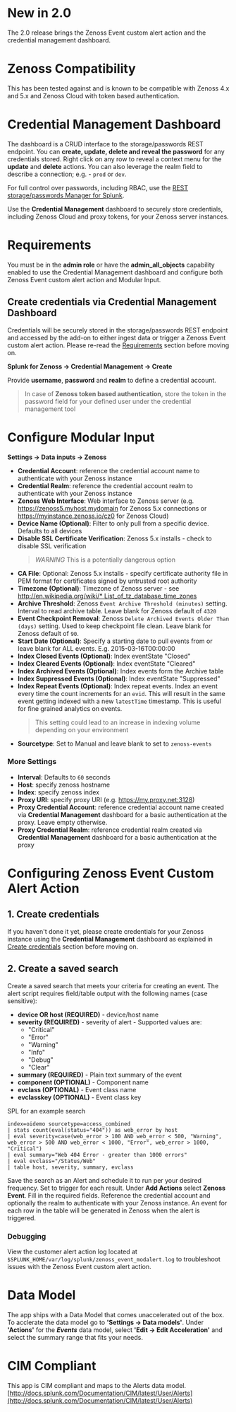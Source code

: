 # New in 2.0
The 2.0 release brings the Zenoss Event custom alert action and the credential management dashboard.

# Zenoss Compatibility
This has been tested against and is known to be compatible with Zenoss 4.x and 5.x and Zenoss Cloud with token based authentication.

# Credential Management Dashboard
The dashboard is a CRUD interface to the storage/passwords REST endpoint. You can **create, update, delete and reveal the password** for any credentials stored. Right click on any row to reveal a context menu for the **update** and **delete** actions. You can also leverage the realm field to describe a connection; e.g. - `prod` or `dev`.

For full control over passwords, including RBAC, use the [REST storage/passwords Manager for Splunk](https://splunkbase.splunk.com/app/4013/).

Use the **Credential Management** dashboard to securely store credentials, including Zenoss Cloud and proxy tokens, for your Zenoss server instances. 

# Requirements
You must be in the **admin role** or have the **admin_all_objects** capability enabled to use the Credential Management dashboard and configure both Zenoss Event custom alert action and Modular Input.

## Create credentials via Credential Management Dashboard
Credentials will be securely stored in the storage/passwords REST endpoint and accessed by the add-on to either ingest data or trigger a Zenoss Event custom alert action. Please re-read the [Requirements](#Requirements) section before moving on.

**Splunk for Zenoss -> Credential Management -> Create**

Provide **username**, **password** and **realm** to define a credential account.

> In case of **Zenoss token based authentication**, store the token in the password field for your defined user under the credential management tool

# Configure Modular Input
**Settings -> Data inputs -> Zenoss**

* **Credential Account**: reference the credential account name to authenticate with your Zenoss instance 
* **Credential Realm**: reference the credential account realm to authenticate with your Zenoss instance
* **Zenoss Web Interface**: Web interface to Zenoss server (e.g. https://zenoss5.myhost.mydomain for Zenoss 5.x connections or https://myinstance.zenoss.io/cz0 for Zenoss Cloud)
* **Device Name (Optional)**: Filter to only pull from a specific device. Defaults to all devices
* **Disable SSL Certificate Verification**: Zenoss 5.x installs - check to disable SSL verification 
    > *WARNING* This is a potentially dangerous option
* **CA File**: Optional: Zenoss 5.x installs - specify certificate authority file in PEM format for certificates signed by untrusted root authority
* **Timezone (Optional)**: Timezone of Zenoss server - see [http://en.wikipedia.org/wiki/* List_of_tz_database_time_zones](http://en.wikipedia.org/wiki/List_of_tz_database_time_zones)  
* **Archive Threshold**: Zenoss `Event Archive Threshold (minutes)` setting. Interval to read archive table. Leave blank for Zenoss default of `4320`
* **Event Checkpoint Removal**: Zenoss `Delete Archived Events Older Than (days)` setting. Used to keep checkpoint file clean. Leave blank for Zenoss default of `90`.  
* **Start Date (Optional)**: Specify a starting date to pull events from or leave blank for ALL events. E.g. 2015-03-16T00:00:00  
* **Index Closed Events (Optional)**: Index eventState "Closed"  
* **Index Cleared Events (Optional)**: Index eventState "Cleared"  
* **Index Archived Events (Optional)**: Index events form the Archive table  
* **Index Suppressed Events (Optional)**: Index eventState "Suppressed"             
* **Index Repeat Events (Optional)**: Index repeat events. Index an event every time the count increments  for an `evid`. This will result in the same event getting indexed with a new `latestTime` timestamp. This is useful for fine grained analytics on events. 
    > This setting could lead to an increase in indexing volume  depending on your environment
* **Sourcetype**: Set to Manual and leave blank to set to `zenoss-events` 
            
### More Settings
* **Interval**: Defaults to `60` seconds  
* **Host**: specify zenoss hostname  
* **Index**: specify zenoss index  
* **Proxy URI**: specify proxy URI (e.g. https://my.proxy.net:3128)
* **Proxy Credential Account**: reference credential account name created via **Credential Management** dashboard for a basic authentication at the proxy. Leave empty otherwise.
* **Proxy Credential Realm**: reference credential realm created via **Credential Management** dashboard for a basic authentication at the proxy

# Configuring Zenoss Event Custom Alert Action

## 1. Create credentials
If you haven't done it yet, please create credentials for your Zenoss instance using the **Credential Management** dashboard as explained in [Create credentials](#Create-credentials-via-Credential-Management-Dashboard) section before moving on.

## 2. Create a saved search  
Create a saved search that meets your criteria for creating an event. The alert script requires field/table output with the following names (case sensitive):

* **device OR host (REQUIRED)** - device/host name  
* **severity (REQUIRED)** - severity of alert - Supported values are: 
    * "Critical" 
    * "Error" 
    * "Warning" 
    * "Info" 
    * "Debug"
    * "Clear"  
* **summary (REQUIRED)** - Plain text summary of the event  
* **component (OPTIONAL)** - Component name  
* **evclass (OPTIONAL)** - Event class name  
* **evclasskey (OPTIONAL)** - Event class key  
        
SPL for an example search
```
index=oidemo sourcetype=access_combined 
| stats count(eval(status="404")) as web_error by host 
| eval severity=case(web_error > 100 AND web_error < 500, "Warning", web_error > 500 AND web_error < 1000, "Error", web_error > 1000, "Critical") 
| eval summary="Web 404 Error - greater than 1000 errors" 
| eval evclass="/Status/Web" 
| table host, severity, summary, evclass
```
        
Save the search as an Alert and schedule it to run per your desired frequency. Set to trigger for each result. Under **Add Actions** select **Zenoss Event**. Fill in the required fields. Reference the credential account and optionally the realm to authenticate with your Zenoss instance. An event for each row in the table will be generated in Zenoss when the alert is triggered.

### Debugging
View the customer alert action log located at `$SPLUNK_HOME/var/log/splunk/zenoss_event_modalert.log` to troubleshoot issues with the Zenoss Event custom alert action.

# Data Model
The app ships with a Data Model that comes unaccelerated out of the box. To acclerate the data model go to **'Settings -> Data models'**. Under **'Actions'** for the **_Events_** data model, select **'Edit -> Edit Acceleration'** and select the summary range that fits your needs.
        
# CIM Compliant
This app is CIM compliant and maps to the Alerts data model.
[http://docs.splunk.com/Documentation/CIM/latest/User/Alerts](http://docs.splunk.com/Documentation/CIM/latest/User/Alerts)
